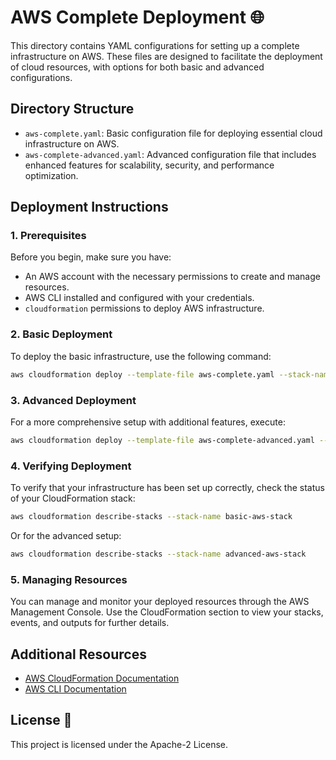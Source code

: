 # AWS Complete Deployment 🌐

This directory contains YAML configurations for setting up a complete infrastructure on AWS. These files are designed to facilitate the deployment of cloud resources, with options for both basic and advanced configurations.

## Directory Structure

- `aws-complete.yaml`: Basic configuration file for deploying essential cloud infrastructure on AWS.
- `aws-complete-advanced.yaml`: Advanced configuration file that includes enhanced features for scalability, security, and performance optimization.

## Deployment Instructions

### 1. Prerequisites

Before you begin, make sure you have:

- An AWS account with the necessary permissions to create and manage resources.
- AWS CLI installed and configured with your credentials.
- `cloudformation` permissions to deploy AWS infrastructure.

### 2. Basic Deployment

To deploy the basic infrastructure, use the following command:

```bash
aws cloudformation deploy --template-file aws-complete.yaml --stack-name basic-aws-stack
```

### 3. Advanced Deployment

For a more comprehensive setup with additional features, execute:

```bash
aws cloudformation deploy --template-file aws-complete-advanced.yaml --stack-name advanced-aws-stack
```

### 4. Verifying Deployment

To verify that your infrastructure has been set up correctly, check the status of your CloudFormation stack:

```bash
aws cloudformation describe-stacks --stack-name basic-aws-stack
```

Or for the advanced setup:

```bash
aws cloudformation describe-stacks --stack-name advanced-aws-stack
```

### 5. Managing Resources

You can manage and monitor your deployed resources through the AWS Management Console. Use the CloudFormation section to view your stacks, events, and outputs for further details.

## Additional Resources

- [AWS CloudFormation Documentation](https://docs.aws.amazon.com/AWSCloudFormation/latest/UserGuide/Welcome.html)
- [AWS CLI Documentation](https://docs.aws.amazon.com/cli/latest/userguide/cli-configure-quickstart.html)

## License 📄

This project is licensed under the Apache-2 License.
